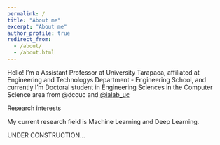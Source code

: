 ```yaml
---
permalink: /
title: "About me"
excerpt: "About me"
author_profile: true
redirect_from: 
  - /about/
  - /about.html
---
```


Hello! I’m a Assistant Professor at University Tarapaca, affiliated at Engineering and Technologys Department - Engineering School, and currently I’m Doctoral student in Engineering Sciences in the Computer Science area from @dccuc and <a href="https://twitter.com/IALab_UC">@ialab_uc</a>

Research interests

My current research field is Machine Learning and Deep Learning.


UNDER CONSTRUCTION...